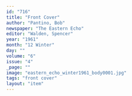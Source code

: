 ```yaml
---
id: "716"
title: "Front Cover"
author: "Pantino, Bob"
newspaper: "The Eastern Echo"
editor: "Walden, Spencer"
year: "1961"
month: "12 Winter"
day: ""
volume: "6"
issue: "4"
_page: ""
image: "eastern_echo_winter1961_body0001.jpg"
tags: "front cover"
layout: "item"
---
```


